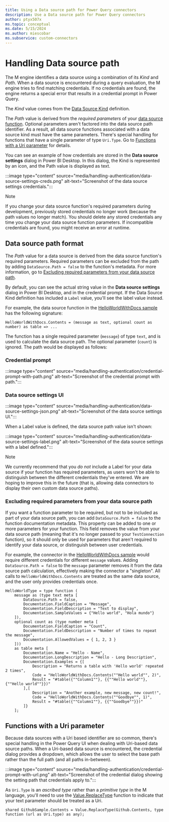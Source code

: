 ```yaml
---
title: Using a Data source path for Power Query connectors
description: Use a Data source path for Power Query connectors
author: ptyx507x
ms.topic: conceptual
ms.date: 5/15/2024
ms.author: miescobar
ms.subservice: custom-connectors
---
```


# Handling Data source path

The M engine identifies a data source using a combination of its _Kind_ and _Path_. When a data source is encountered during a query evaluation, the M engine tries to find matching credentials. If no credentials are found, the engine returns a special error that results in a credential prompt in Power Query.

The _Kind_ value comes from the [Data Source Kind](HandlingDataAccess.md#data-source-kind) definition.

The _Path_ value is derived from the _required parameters_ of your [data source function](HandlingDataAccess.md#data-source-functions). Optional parameters aren't factored into the data source path identifier. As a result, all data source functions associated with a data source kind must have the same parameters. There's special handling for functions that have a single parameter of type `Uri.Type`. Go to [Functions with a Uri parameter](#functions-with-a-uri-parameter) for details.

You can see an example of how credentials are stored in the **Data source settings** dialog in Power BI Desktop. In this dialog, the Kind is represented by an icon, and the Path value is displayed as text.

:::image type="content" source="media/handling-authentication/data-source-settings-creds.png" alt-text="Screenshot of the data source settings credentials.":::

>[!NOTE]
> If you change your data source function's required parameters during development, previously stored credentials no longer work (because the path values no longer match). You should delete any stored credentials any time you change your data source function parameters. If incompatible credentials are found, you might receive an error at runtime.

## Data source path format

The _Path_ value for a data source is derived from the data source function's required parameters. Required parameters can be excluded from the path by adding `DataSource.Path = false` to the function's metadata. For more information, go to [Excluding required parameters from your data source path](#excluding-required-parameters-from-your-data-source-path).

By default, you can see the actual string value in the **Data source settings** dialog in Power BI Desktop, and in the credential prompt. If the Data Source Kind definition has included a `Label` value, you'll see the label value instead.

For example, the data source function in the [HelloWorldWithDocs sample](https://github.com/Microsoft/DataConnectors/tree/master/samples/HelloWorldWithDocs) has the following signature:

```powerquery-m
HelloWorldWithDocs.Contents = (message as text, optional count as number) as table => ...
```

The function has a single required parameter (`message`) of type `text`, and is used to calculate the data source path. The optional parameter (`count`) is ignored. The path would be displayed as follows:

### Credential prompt

:::image type="content" source="media/handling-authentication/credential-prompt-with-path.png" alt-text="Screenshot of the credential prompt with path.":::

### Data source settings UI

:::image type="content" source="media/handling-authentication/data-source-settings-json.png" alt-text="Screenshot of the data source settings UI.":::

When a Label value is defined, the data source path value isn't shown:

:::image type="content" source="media/handling-authentication/data-source-settings-label.png" alt-text="Screenshot of the data source settings with a label defined.":::

>[!NOTE]
> We currently recommend that you _do not_ include a Label for your data source if your function has required parameters, as users won't be able to distinguish between the different credentials they've entered. We are hoping to improve this in the future (that is, allowing data connectors to display their own custom data source paths).

### Excluding required parameters from your data source path

If you want a function parameter to be required, but not to be included as part of your data source path, you can add `DataSource.Path = false` to the function documentation metadata. This property can be added to one or more parameters for your function. This field removes the value from your data source path (meaning that it's no longer passed to your `TestConnection` function), so it should only be used for parameters that aren't required to identify your data source, or distinguish between user credentials.

For example, the connector in the [HelloWorldWithDocs sample](https://github.com/Microsoft/DataConnectors/tree/master/samples/HelloWorldWithDocs) would require different credentials for different `message` values.
Adding `DataSource.Path = false` to the `message` parameter removes it from the data source path calculation, effectively making the connector a "singleton". All calls to `HelloWorldWithDocs.Contents` are treated as the same data source, and the user only provides credentials once.

```powerquery-m
HelloWorldType = type function (
    message as (type text meta [
        DataSource.Path = false,
        Documentation.FieldCaption = "Message",
        Documentation.FieldDescription = "Text to display",
        Documentation.SampleValues = {"Hello world", "Hola mundo"}
    ]),
    optional count as (type number meta [
        Documentation.FieldCaption = "Count",
        Documentation.FieldDescription = "Number of times to repeat the message",
        Documentation.AllowedValues = { 1, 2, 3 }
    ]))
    as table meta [
        Documentation.Name = "Hello - Name",
        Documentation.LongDescription = "Hello - Long Description",
        Documentation.Examples = {[
            Description = "Returns a table with 'Hello world' repeated 2 times",
            Code = "HelloWorldWithDocs.Contents(""Hello world"", 2)",
            Result = "#table({""Column1""}, {{""Hello world""}, {""Hello world""}})"
        ],[
            Description = "Another example, new message, new count!",
            Code = "HelloWorldWithDocs.Contents(""Goodbye"", 1)",
            Result = "#table({""Column1""}, {{""Goodbye""}})"
        ]}
    ];
```

## Functions with a Uri parameter

Because data sources with a Uri based identifier are so common, there's special handling in the Power Query UI when dealing with Uri-based data source paths. When a Uri-based data source is encountered, the credential dialog provides a dropdown, which allows the user to select the base path rather than the full path (and all paths in-between).

:::image type="content" source="media/handling-authentication/credential-prompt-with-url.png" alt-text="Screenshot of the credential dialog showing the setting path that credentials apply to.":::

As `Uri.Type` is an _ascribed type_ rather than a _primitive type_ in the M language, you'll need to use the [Value.ReplaceType](/powerquery-m/value-replacetype) function to indicate that your text parameter should be treated as a Uri.

```powerquery-m
shared GithubSample.Contents = Value.ReplaceType(Github.Contents, type function (url as Uri.type) as any);
```
